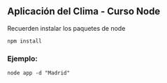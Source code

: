 ## Aplicación del Clima - Curso Node

Recuerden instalar los paquetes de node

```
npm install
```

### Ejemplo:

```
node app -d "Madrid"
```